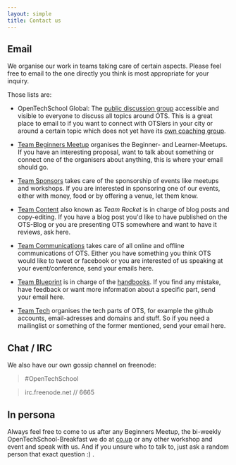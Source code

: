 ```yaml
---
layout: simple
title: Contact us
---
```


## Email

We organise our work in teams taking care of certain aspects. Please feel free to email to the one directly you think is most appropriate for your inquiry. 

Those lists are:

 * OpenTechSchool Global: The [public discussion group](https://groups.google.com/a/opentechschool.org/forum/?fromgroups#!forum/discuss.global) accessible and visible to everyone to discuss all topics around OTS. This is a great place to email to if you want to connect with OTSlers in your city or around a certain topic which does not yet have its [own coaching group](/handbooks/mailinglists.html#coaches_lists).

 * [Team Beginners Meetup](mailto:team.beginners-meetup[at]opentechschool.org) organises the Beginner- and Learner-Meetups. If you have an interesting proposal, want to talk about something or connect one of the organisers about anything, this is where your email should go.

 * [Team Sponsors](team.sponsors[at]opentechschool.org) takes care of the sponsorship of events like meetups and workshops. If you are interested in sponsoring one of our events, either with money, food or by offering a venue, let them know.

 * [Team Content](mailto:team.content[at]opentechschool.org) also known as _Team Rocket_ is in charge of blog posts and copy-editing. If you have a blog post you'd like to have published on the OTS-Blog or you are presenting OTS somewhere and want to have it reviews, ask here.

 * [Team Communications](mailto:team.communications[at]opentechschool.org) takes care of all online and offline communications of OTS. Either you have something you think OTS would like to tweet or facebook or you are interested of us speaking at your event/conference, send your emails here.

 * [Team Blueprint](team.blueprint[at]opentechschool.org) is in charge of the [handbooks](/handbooks/). If you find any mistake, have feedback or want more information about a specific part, send your email here.

 * [Team Tech](mailto:team.tech[at]opentechschool.org) organises the tech parts of OTS, for example the github accounts, email-adresses and domains and stuff. So if you need a mailinglist or something of the former mentioned, send your email here.

## Chat / IRC

We also have our own gossip channel on freenode:

> \#OpenTechSchool

> irc.freenode.net // 6665


## In persona

Always feel free to come to us after any Beginners Meetup, the bi-weekly OpenTechSchool-Breakfast we do at [co.up](http://co-up.de) or any other workshop and event and speak with us. And if you unsure who to talk to, just ask a random person that exact question :) .

